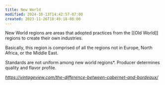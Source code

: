 ```yaml
---
title: New World
modified: 2024-10-13T14:42:57-07:00
created: 2023-11-26T18:49:18-08:00
---
```


New World regions are areas that adopted practices from the [[Old World]] regions to create their own industries. 

Basically, this region is comprised of all the regions not in Europe, North Africa, or the Middle East.

Standards are not uniform among new world regions*. 
Producer determines quality and flavor profile.

*https://vintageview.com/the-difference-between-cabernet-and-bordeaux/*